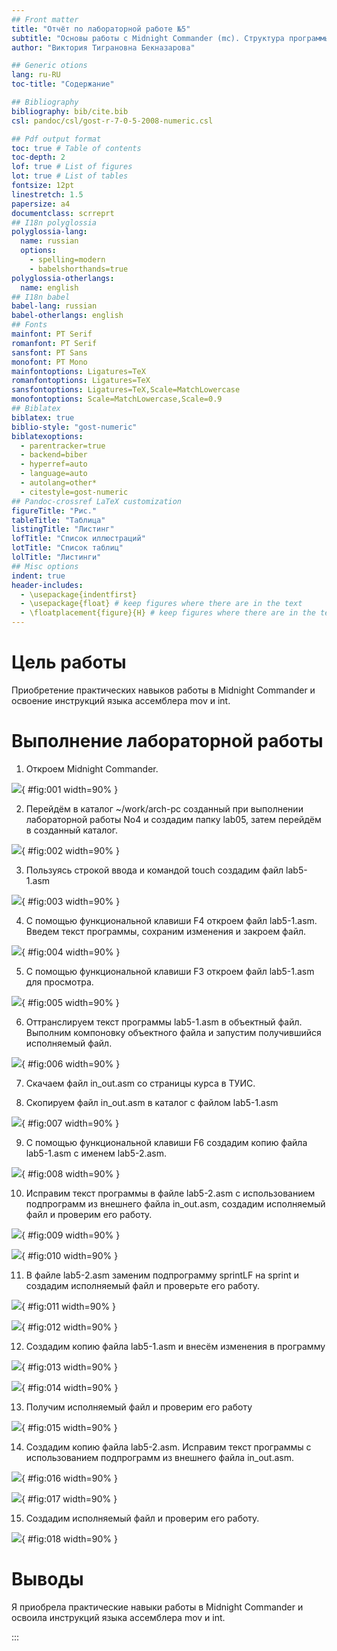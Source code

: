 ```yaml
---
## Front matter
title: "Отчёт по лабораторной работе №5"
subtitle: "Основы работы с Midnight Commander (mc). Структура программы на языке ассемблера NASM. Системные вызовы в ОС GNU Linux"
author: "Виктория Тиграновна Бекназарова"

## Generic otions
lang: ru-RU
toc-title: "Содержание"

## Bibliography
bibliography: bib/cite.bib
csl: pandoc/csl/gost-r-7-0-5-2008-numeric.csl

## Pdf output format
toc: true # Table of contents
toc-depth: 2
lof: true # List of figures
lot: true # List of tables
fontsize: 12pt
linestretch: 1.5
papersize: a4
documentclass: scrreprt
## I18n polyglossia
polyglossia-lang:
  name: russian
  options:
	- spelling=modern
	- babelshorthands=true
polyglossia-otherlangs:
  name: english
## I18n babel
babel-lang: russian
babel-otherlangs: english
## Fonts
mainfont: PT Serif
romanfont: PT Serif
sansfont: PT Sans
monofont: PT Mono
mainfontoptions: Ligatures=TeX
romanfontoptions: Ligatures=TeX
sansfontoptions: Ligatures=TeX,Scale=MatchLowercase
monofontoptions: Scale=MatchLowercase,Scale=0.9
## Biblatex
biblatex: true
biblio-style: "gost-numeric"
biblatexoptions:
  - parentracker=true
  - backend=biber
  - hyperref=auto
  - language=auto
  - autolang=other*
  - citestyle=gost-numeric
## Pandoc-crossref LaTeX customization
figureTitle: "Рис."
tableTitle: "Таблица"
listingTitle: "Листинг"
lofTitle: "Список иллюстраций"
lotTitle: "Список таблиц"
lolTitle: "Листинги"
## Misc options
indent: true
header-includes:
  - \usepackage{indentfirst}
  - \usepackage{float} # keep figures where there are in the text
  - \floatplacement{figure}{H} # keep figures where there are in the text
---
```


# Цель работы


Приобретение практических навыков работы в Midnight Commander и освоение
инструкций языка ассемблера mov и int.


# Выполнение лабораторной работы

1. Откроем Midnight Commander.


![](image/1.png){ #fig:001 width=90% }


2. Перейдём в каталог ~/work/arch-pc созданный при выполнении лабораторной работы No4 и создадим папку lab05, затем перейдём в созданный каталог.


![](image/2.png){ #fig:002 width=90% } 


3. Пользуясь строкой ввода и командой touch создадим файл lab5-1.asm


![](image/3.png){ #fig:003 width=90% } 


4. С помощью функциональной клавиши F4 откроем файл lab5-1.asm. Введем текст программы, сохраним изменения и закроем файл.


![](image/4.png){ #fig:004 width=90% } 


5. С помощью функциональной клавиши F3 откроем файл lab5-1.asm для просмотра.


![](image/5.png){ #fig:005 width=90% } 


6. Оттранслируем текст программы lab5-1.asm в объектный файл. Выполним компоновку объектного файла и запустим получившийся исполняемый файл.


![](image/6.png){ #fig:006 width=90% } 


7. Скачаем файл in_out.asm со страницы курса в ТУИС.

8. Скопируем файл in_out.asm в каталог с файлом lab5-1.asm


![](image/7.png){ #fig:007 width=90% } 


9. С помощью функциональной клавиши F6 создадим копию файла lab5-1.asm с именем lab5-2.asm.


![](image/8.png){ #fig:008 width=90% } 


10. Исправим текст программы в файле lab5-2.asm с использованием подпрограмм из внешнего файла in_out.asm, cоздадим исполняемый файл и проверим его работу.


![](image/9.png){ #fig:009 width=90% } 

![](image/10.png){ #fig:010 width=90% } 


11. В файле lab5-2.asm заменим подпрограмму sprintLF на sprint и создадим исполняемый файл и проверьте его работу.


![](image/11.png){ #fig:011 width=90% } 

![](image/12.png){ #fig:012 width=90% } 


12. Создадим копию файла lab5-1.asm и внесём изменения в программу


![](image/13.png){ #fig:013 width=90% } 

![](image/14.png){ #fig:014 width=90% } 


13. Получим исполняемый файл и проверим его работу


![](image/15.png){ #fig:015 width=90% } 


14. Создадим копию файла lab5-2.asm. Исправим текст программы с использованием подпрограмм из внешнего файла in_out.asm.


![](image/16.png){ #fig:016 width=90% } 

![](image/17.png){ #fig:017 width=90% } 


15. Создадим исполняемый файл и проверим его работу.


![](image/18.png){ #fig:018 width=90% } 


# Выводы

Я приобрела практические навыки работы в Midnight Commander и освоила инструкций языка ассемблера mov и int.


:::
